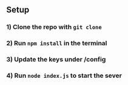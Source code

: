 ## Setup
### 1) Clone the repo with `git clone`
### 2) Run `npm install` in the terminal
### 3) Update the keys under /config
### 4) Run `node index.js` to start the sever
